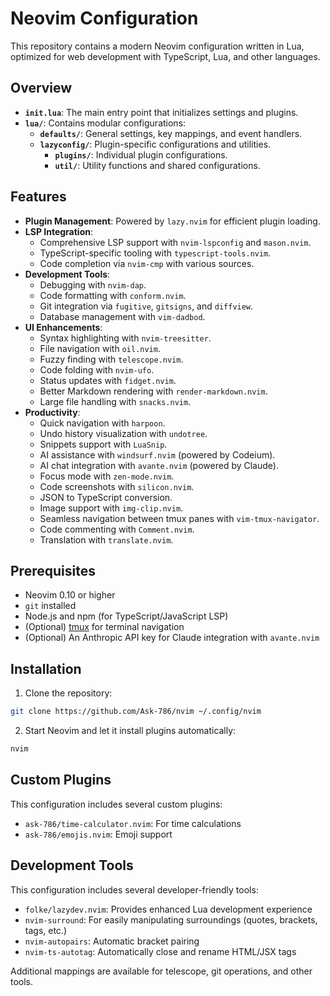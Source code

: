 # Neovim Configuration

This repository contains a modern Neovim configuration written in Lua, optimized for web development with TypeScript, Lua, and other languages.

## Overview

- **`init.lua`**: The main entry point that initializes settings and plugins.
- **`lua/`**: Contains modular configurations:
  - **`defaults/`**: General settings, key mappings, and event handlers.
  - **`lazyconfig/`**: Plugin-specific configurations and utilities.
    - **`plugins/`**: Individual plugin configurations.
    - **`util/`**: Utility functions and shared configurations.

## Features

- **Plugin Management**: Powered by `lazy.nvim` for efficient plugin loading.
- **LSP Integration**:
  - Comprehensive LSP support with `nvim-lspconfig` and `mason.nvim`.
  - TypeScript-specific tooling with `typescript-tools.nvim`.
  - Code completion via `nvim-cmp` with various sources.
- **Development Tools**:
  - Debugging with `nvim-dap`.
  - Code formatting with `conform.nvim`.
  - Git integration via `fugitive`, `gitsigns`, and `diffview`.
  - Database management with `vim-dadbod`.
- **UI Enhancements**:
  - Syntax highlighting with `nvim-treesitter`.
  - File navigation with `oil.nvim`.
  - Fuzzy finding with `telescope.nvim`.
  - Code folding with `nvim-ufo`.
  - Status updates with `fidget.nvim`.
  - Better Markdown rendering with `render-markdown.nvim`.
  - Large file handling with `snacks.nvim`.
- **Productivity**:
  - Quick navigation with `harpoon`.
  - Undo history visualization with `undotree`.
  - Snippets support with `LuaSnip`.
  - AI assistance with `windsurf.nvim` (powered by Codeium).
  - AI chat integration with `avante.nvim` (powered by Claude).
  - Focus mode with `zen-mode.nvim`.
  - Code screenshots with `silicon.nvim`.
  - JSON to TypeScript conversion.
  - Image support with `img-clip.nvim`.
  - Seamless navigation between tmux panes with `vim-tmux-navigator`.
  - Code commenting with `Comment.nvim`.
  - Translation with `translate.nvim`.

## Prerequisites

- Neovim 0.10 or higher
- `git` installed
- Node.js and npm (for TypeScript/JavaScript LSP)
- (Optional) [tmux](https://github.com/tmux/tmux) for terminal navigation
- (Optional) An Anthropic API key for Claude integration with `avante.nvim`

## Installation

1. Clone the repository:

```bash
git clone https://github.com/Ask-786/nvim ~/.config/nvim
```

2. Start Neovim and let it install plugins automatically:

```bash
nvim
```

## Custom Plugins

This configuration includes several custom plugins:

- `ask-786/time-calculator.nvim`: For time calculations
- `ask-786/emojis.nvim`: Emoji support

## Development Tools

This configuration includes several developer-friendly tools:

- `folke/lazydev.nvim`: Provides enhanced Lua development experience
- `nvim-surround`: For easily manipulating surroundings (quotes, brackets, tags, etc.)
- `nvim-autopairs`: Automatic bracket pairing
- `nvim-ts-autotag`: Automatically close and rename HTML/JSX tags

Additional mappings are available for telescope, git operations, and other tools.
